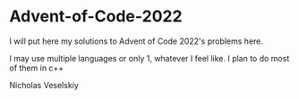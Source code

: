 # Advent-of-Code-2022

I will put here my solutions to Advent of Code 2022's problems here.

I may use multiple languages or only 1, whatever I feel like. I plan to do most of them in c++

Nicholas Veselskiy
